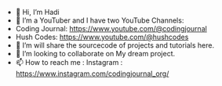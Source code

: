 - 👋 Hi, I’m Hadi
- 👀 I’m a YouTuber and I have two YouTube Channels:
- Coding Journal: https://www.youtube.com/@codingjournal
- Hush Codes: https://www.youtube.com/@hushcodes
- 🌱 I’m will share the sourcecode of projects and tutorials here.
- 💞️ I’m looking to collaborate on My dream project.
- 📫 How to reach me : Instagram : https://www.instagram.com/codingjournal_org/

<!---
CodingJournal0/CodingJournal0 is a ✨ special ✨ repository because its `README.md` (this file) appears on your GitHub profile.
You can click the Preview link to take a look at your changes.
--->
